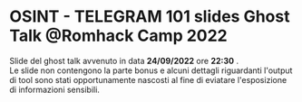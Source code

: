 # OSINT - TELEGRAM 101 slides Ghost Talk @Romhack  Camp 2022  

Slide del ghost talk avvenuto in data **24/09/2022** ore **22:30** .    
Le slide non contengono la parte bonus e alcuni dettagli riguardanti l'output di tool sono stati opportunamente nascosti al fine di eviatare l'esposizione di informazioni sensibili.
